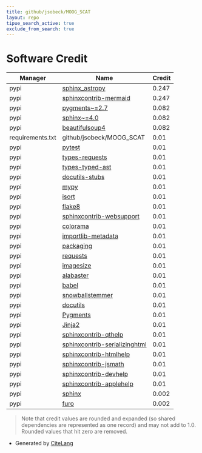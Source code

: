 ```yaml
---
title: github/jsobeck/MOOG_SCAT
layout: repo
tipue_search_active: true
exclude_from_search: true
---
```

# Software Credit

|Manager|Name|Credit|
|-------|----|------|
|pypi|[sphinx_astropy](https://github.com/astropy/sphinx-astropy)|0.247|
|pypi|[sphinxcontrib-mermaid](https://github.com/mgaitan/sphinxcontrib-mermaid)|0.247|
|pypi|[pygments~=2.7](https://pypi.org/project/pygments~=2.7)|0.082|
|pypi|[sphinx~=4.0](https://pypi.org/project/sphinx~=4.0)|0.082|
|pypi|[beautifulsoup4](https://pypi.org/project/beautifulsoup4)|0.082|
|requirements.txt|github/jsobeck/MOOG_SCAT|0.01|
|pypi|[pytest](https://docs.pytest.org/en/latest/)|0.01|
|pypi|[types-requests](https://pypi.org/project/types-requests)|0.01|
|pypi|[types-typed-ast](https://pypi.org/project/types-typed-ast)|0.01|
|pypi|[docutils-stubs](https://pypi.org/project/docutils-stubs)|0.01|
|pypi|[mypy](https://pypi.org/project/mypy)|0.01|
|pypi|[isort](https://pypi.org/project/isort)|0.01|
|pypi|[flake8](https://pypi.org/project/flake8)|0.01|
|pypi|[sphinxcontrib-websupport](https://pypi.org/project/sphinxcontrib-websupport)|0.01|
|pypi|[colorama](https://pypi.org/project/colorama)|0.01|
|pypi|[importlib-metadata](https://pypi.org/project/importlib-metadata)|0.01|
|pypi|[packaging](https://pypi.org/project/packaging)|0.01|
|pypi|[requests](https://pypi.org/project/requests)|0.01|
|pypi|[imagesize](https://pypi.org/project/imagesize)|0.01|
|pypi|[alabaster](https://pypi.org/project/alabaster)|0.01|
|pypi|[babel](https://pypi.org/project/babel)|0.01|
|pypi|[snowballstemmer](https://pypi.org/project/snowballstemmer)|0.01|
|pypi|[docutils](https://pypi.org/project/docutils)|0.01|
|pypi|[Pygments](https://pypi.org/project/Pygments)|0.01|
|pypi|[Jinja2](https://pypi.org/project/Jinja2)|0.01|
|pypi|[sphinxcontrib-qthelp](https://pypi.org/project/sphinxcontrib-qthelp)|0.01|
|pypi|[sphinxcontrib-serializinghtml](https://pypi.org/project/sphinxcontrib-serializinghtml)|0.01|
|pypi|[sphinxcontrib-htmlhelp](https://pypi.org/project/sphinxcontrib-htmlhelp)|0.01|
|pypi|[sphinxcontrib-jsmath](https://pypi.org/project/sphinxcontrib-jsmath)|0.01|
|pypi|[sphinxcontrib-devhelp](https://pypi.org/project/sphinxcontrib-devhelp)|0.01|
|pypi|[sphinxcontrib-applehelp](https://pypi.org/project/sphinxcontrib-applehelp)|0.01|
|pypi|[sphinx](https://www.sphinx-doc.org/)|0.002|
|pypi|[furo](https://pradyunsg.me/furo/quickstart)|0.002|


> Note that credit values are rounded and expanded (so shared dependencies are represented as one record) and may not add to 1.0. Rounded values that hit zero are removed.


- Generated by [CiteLang](https://github.com/vsoch/citelang)
